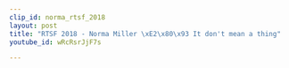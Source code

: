 ```yaml
---
clip_id: norma_rtsf_2018
layout: post
title: "RTSF 2018 - Norma Miller \xE2\x80\x93 It don't mean a thing"
youtube_id: wRcRsrJjF7s

---
```


